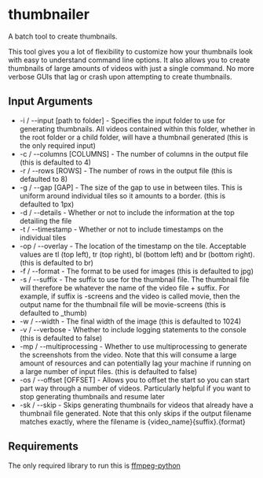# thumbnailer
 A batch tool to create thumbnails.
 
 This tool gives you a lot of flexibility to customize how your thumbnails look with easy to understand command line options. It also allows you to create thumbnails of large amounts of videos with just a single command. No more verbose GUIs that lag or crash upon attempting to create thumbnails.
 
## Input Arguments

* -i / --input [path to folder] - Specifies the input folder to use for generating thumbnails. All videos contained within this folder, whether in the root folder or a child folder, will have a thumbnail generated (this is the only required input)
* -c / --columns [COLUMNS] - The number of columns in the output file (this is defaulted to 4)
* -r / --rows [ROWS] - The number of rows in the output file (this is defaulted to 8)
* -g / --gap [GAP] - The size of the gap to use in between tiles. This is uniform around individual tiles so it amounts to a border. (this is defaulted to 1px)
* -d / --details - Whether or not to include the information at the top detailing the file
* -t / --timestamp - Whether or not to include timestamps on the individual tiles
* -op / --overlay - The location of the timestamp on the tile. Acceptable values are tl (top left), tr (top right), bl (bottom left) and br (bottom right). (this is defaulted to br)
* -f / --format - The format to be used for images (this is defaulted to jpg)
* -s / --suffix - The suffix to use for the thumbnail file. The thumbnail file will therefore be whatever the name of the video file + suffix. For example, if suffix is -screens and the video is called movie, then the output name for the thumbnail file will be movie-screens (this is defaulted to _thumb)
* -w / --width - The final width of the image (this is defaulted to 1024)
* -v / --verbose - Whether to include logging statements to the console (this is defaulted to false)
* -mp / --multiprocessing - Whether to use multiprocessing to generate the screenshots from the video. Note that this will consume a large amount of resources and can potentially lag your machine if running on a large number of input files. (this is defaulted to false)
* -os / --offset [OFFSET] - Allows you to offset the start so you can start part way through a number of videos. Particularly helpful if you want to stop generating thumbnails and resume later
* -sk / --skip - Skips generating thumbnails for videos that already have a thumbnail file generated. Note that this only skips if the output filename matches exactly, where the filename is {video_name}{suffix}.{format}

## Requirements
The only required library to run this is [ffmpeg-python](https://pypi.org/project/ffmpeg-python/)
